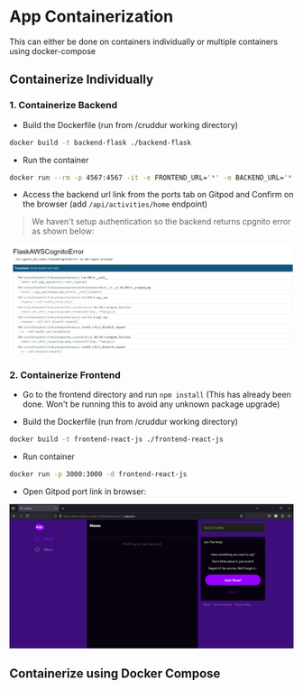 # App Containerization

This can either be done on containers individually or multiple containers using docker-compose

## Containerize Individually

### 1. Containerize Backend

- Build the Dockerfile (run from /cruddur working directory)

```sh
docker build -t backend-flask ./backend-flask
```

- Run the container

```sh
docker run --rm -p 4567:4567 -it -e FRONTEND_URL='*' -e BACKEND_URL='*' -d backend-flask
```

- Access the backend url link from the ports tab on Gitpod and Confirm on the browser (add `/api/activities/home` endpoint)

> We haven't setup authentication so the backend returns cpgnito error as shown below:

![back](/images/back.png)

### 2. Containerize Frontend

- Go to the frontend directory and run `npm install` (This has already been done. Won't be running this to avoid any unknown package upgrade)

- Build the Dockerfile (run from /cruddur working directory)

```sh
docker build -t frontend-react-js ./frontend-react-js
```

- Run container

```sh
docker run -p 3000:3000 -d frontend-react-js
```

- Open Gitpod port link in browser:

![front](/images/front.png)

## Containerize using Docker Compose

